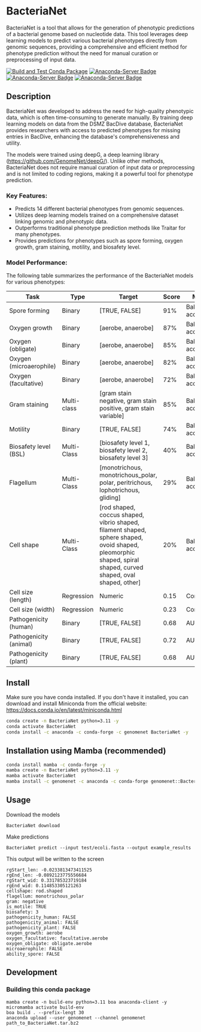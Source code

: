 # BacteriaNet

BacteriaNet is a tool that allows for the generation of phenotypic predictions of a bacterial genome based on nucleotide data. This tool leverages deep learning models to predict various bacterial phenotypes directly from genomic sequences, providing a comprehensive and efficient method for phenotype prediction without the need for manual curation or preprocessing of input data.


[![Build and Test Conda Package](https://github.com/GenomeNet/BacteriaNet/actions/workflows/python-package-conda.yml/badge.svg)](https://github.com/GenomeNet/BacteriaNet/actions/workflows/python-package-conda.yml) [![Anaconda-Server Badge](https://anaconda.org/genomenet/BacteriaNet/badges/version.svg)](https://anaconda.org/genomenet/BacteriaNet) [![Anaconda-Server Badge](https://anaconda.org/genomenet/BacteriaNet/badges/latest_release_relative_date.svg)](https://anaconda.org/genomenet/BacteriaNet) [![Anaconda-Server Badge](https://anaconda.org/genomenet/BacteriaNet/badges/downloads.svg)](https://anaconda.org/genomenet/BacteriaNet)

## Description

BacteriaNet was developed to address the need for high-quality phenotypic data, which is often time-consuming to generate manually. By training deep learning models on data from the DSMZ BacDive database, BacteriaNet provides researchers with access to predicted phenotypes for missing entries in BacDive, enhancing the database's comprehensiveness and utility.

The models were trained using deepG, a deep learning library (https://github.com/GenomeNet/deepG/). Unlike other methods, BacteriaNet does not require manual curation of input data or preprocessing and is not limited to coding regions, making it a powerful tool for phenotype prediction.

### Key Features:
- Predicts 14 different bacterial phenotypes from genomic sequences.
- Utilizes deep learning models trained on a comprehensive dataset linking genomic and phenotypic data.
- Outperforms traditional phenotype prediction methods like Traitar for many phenotypes.
- Provides predictions for phenotypes such as spore forming, oxygen growth, gram staining, motility, and biosafety level.

### Model Performance:
The following table summarizes the performance of the BacteriaNet models for various phenotypes:

| Task                  | Type       | Target                                                                 | Score | Metric              |
|-----------------------|------------|------------------------------------------------------------------------|--------|---------------------|
| Spore forming         | Binary     | [TRUE, FALSE]                                                          | 91%   | Balanced accuracy   |
| Oxygen growth         | Binary     | [aerobe, anaerobe]                                                     | 87%   | Balanced accuracy   |
| Oxygen (obligate)     | Binary     | [aerobe, anaerobe]                                                     | 85%   | Balanced accuracy   |
| Oxygen (microaerophile)| Binary    | [aerobe, anaerobe]                                                     | 82%   | Balanced accuracy   |
| Oxygen (facultative)  | Binary     | [aerobe, anaerobe]                                                     | 72%   | Balanced accuracy   |
| Gram staining         | Multi-class| [gram stain negative, gram stain positive, gram stain variable]        | 85%   | Balanced accuracy   |
| Motility              | Binary     | [TRUE, FALSE]                                                          | 74%   | Balanced accuracy   |
| Biosafety level (BSL) | Multi-Class| [biosafety level 1, biosafety level 2, biosafety level 3]              | 40%   | Balanced accuracy   |
| Flagellum             | Multi-Class| [monotrichous, monotrichous_polar, polar, peritrichous, lophotrichous, gliding] | 29%    | Balanced accuracy   |
| Cell shape            | Multi-Class| [rod shaped, coccus shaped, vibrio shaped, filament shaped, sphere shaped, ovoid shaped, pleomorphic shaped, spiral shaped, curved shaped, oval shaped, other] | 20% | Balanced accuracy   |
| Cell size (length)    | Regression | Numeric                                                                | 0.15   | Correlation         |
| Cell size (width)     | Regression | Numeric                                                                | 0.23   | Correlation         |
| Pathogenicity (human) | Binary     | [TRUE, FALSE]                                                          | 0.68   | AUC                 |
| Pathogenicity (animal)| Binary     | [TRUE, FALSE]                                                          | 0.72   | AUC                 |
| Pathogenicity (plant) | Binary     | [TRUE, FALSE]                                                          | 0.68   | AUC                 |


## Install

Make sure you have conda installed. If you don't have it installed, you can download and install Miniconda from the official website: https://docs.conda.io/en/latest/miniconda.html

```bash
conda create -n BacteriaNet python=3.11 -y
conda activate BacteriaNet
conda install -c anaconda -c conda-forge -c genomenet BacteriaNet -y
```

## Installation using Mamba (recommended)

```bash
conda install mamba -c conda-forge -y
mamba create -n BacteriaNet python=3.11 -y
mamba activate BacteriaNet
mamba install -c genomenet -c anaconda -c conda-forge genomenet::BacteriaNet -y
```

## Usage

Download the models

```
BacteriaNet download
```

Make predictions


```
BacteriaNet predict --input test/ecoli.fasta --output example_results
```

This output will be written to the screen

```
rgStart_len: -0.0233813473411525
rgEnd_len: -0.0892123775556684
rgStart_wid: 0.331785323719184
rgEnd_wid: 0.114853305121263
cellshape: rod.shaped
flagellum: monotrichous_polar
gram: negative
is_motile: TRUE
biosafety: 3
pathogenicity_human: FALSE
pathogenicity_animal: FALSE
pathogenicity_plant: FALSE
oxygen_growth: aerobe
oxygen_facultative: facultative.aerobe
oxygen_obligate: obligate.aerobe
microaerophile: FALSE
ability_spore: FALSE
```

## Development

### Building this conda package

```
mamba create -n build-env python=3.11 boa anaconda-client -y
micromamba activate build-env
boa build . --prefix-lengt 30
anaconda upload --user genomenet --channel genomenet path_to_BacteriaNet.tar.bz2
```

